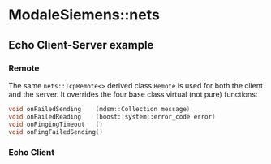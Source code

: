 # ModaleSiemens::nets

## Echo Client-Server example

### Remote

The same `nets::TcpRemote<>` derived class `Remote` is used for both the client and the server.
It overrides the four base class virtual (not pure) functions:
```cpp
void onFailedSending    (mdsm::Collection message)
void onFailedReading    (boost::system::error_code error)
void onPingingTimeout   ()
void onPingFailedSending()
```


### Echo Client

```cpp

```